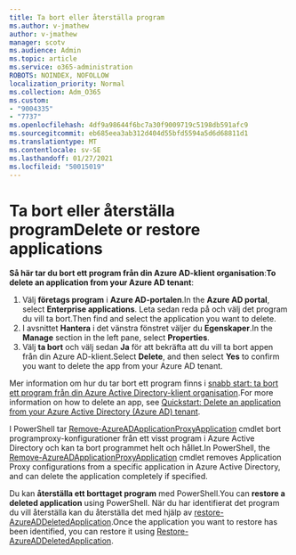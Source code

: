 ```yaml
---
title: Ta bort eller återställa program
ms.author: v-jmathew
author: v-jmathew
manager: scotv
ms.audience: Admin
ms.topic: article
ms.service: o365-administration
ROBOTS: NOINDEX, NOFOLLOW
localization_priority: Normal
ms.collection: Adm_O365
ms.custom:
- "9004335"
- "7737"
ms.openlocfilehash: 4df9a98644f6bc7a30f9009719c5198db591afc9
ms.sourcegitcommit: eb685eea3ab312d404d55bfd5594a5d6d68811d1
ms.translationtype: MT
ms.contentlocale: sv-SE
ms.lasthandoff: 01/27/2021
ms.locfileid: "50015019"
---
```

# <a name="delete-or-restore-applications"></a><span data-ttu-id="0f8ea-102">Ta bort eller återställa program</span><span class="sxs-lookup"><span data-stu-id="0f8ea-102">Delete or restore applications</span></span>

<span data-ttu-id="0f8ea-103">**Så här tar du bort ett program från din Azure AD-klient organisation**:</span><span class="sxs-lookup"><span data-stu-id="0f8ea-103">**To delete an application from your Azure AD tenant**:</span></span>

1. <span data-ttu-id="0f8ea-104">Välj **företags program** i **Azure AD-portalen**.</span><span class="sxs-lookup"><span data-stu-id="0f8ea-104">In the **Azure AD portal**, select **Enterprise applications**.</span></span> <span data-ttu-id="0f8ea-105">Leta sedan reda på och välj det program du vill ta bort.</span><span class="sxs-lookup"><span data-stu-id="0f8ea-105">Then find and select the application you want to delete.</span></span>
2. <span data-ttu-id="0f8ea-106">I avsnittet **Hantera** i det vänstra fönstret väljer du **Egenskaper**.</span><span class="sxs-lookup"><span data-stu-id="0f8ea-106">In the **Manage** section in the left pane, select **Properties**.</span></span>
3. <span data-ttu-id="0f8ea-107">Välj **ta bort** och välj sedan **Ja** för att bekräfta att du vill ta bort appen från din Azure AD-klient.</span><span class="sxs-lookup"><span data-stu-id="0f8ea-107">Select **Delete**, and then select **Yes** to confirm you want to delete the app from your Azure AD tenant.</span></span>

<span data-ttu-id="0f8ea-108">Mer information om hur du tar bort ett program finns i [snabb start: ta bort ett program från din Azure Active Directory-klient organisation](https://docs.microsoft.com/azure/active-directory/manage-apps/delete-application-portal#delete-an-application-from-your-azure-ad-tenant).</span><span class="sxs-lookup"><span data-stu-id="0f8ea-108">For more information on how to delete an app, see [Quickstart: Delete an application from your Azure Active Directory (Azure AD) tenant](https://docs.microsoft.com/azure/active-directory/manage-apps/delete-application-portal#delete-an-application-from-your-azure-ad-tenant).</span></span>

<span data-ttu-id="0f8ea-109">I PowerShell tar [Remove-AzureADApplicationProxyApplication](https://docs.microsoft.com/powershell/module/azuread/remove-azureadapplicationproxyapplication) cmdlet bort programproxy-konfigurationer från ett visst program i Azure Active Directory och kan ta bort programmet helt och hållet.</span><span class="sxs-lookup"><span data-stu-id="0f8ea-109">In PowerShell, the [Remove-AzureADApplicationProxyApplication](https://docs.microsoft.com/powershell/module/azuread/remove-azureadapplicationproxyapplication) cmdlet removes Application Proxy configurations from a specific application in Azure Active Directory, and can delete the application completely if specified.</span></span>

<span data-ttu-id="0f8ea-110">Du kan **återställa ett borttaget program** med PowerShell.</span><span class="sxs-lookup"><span data-stu-id="0f8ea-110">You can **restore a deleted application** using PowerShell.</span></span> <span data-ttu-id="0f8ea-111">När du har identifierat det program du vill återställa kan du återställa det med hjälp av [restore-AzureADDeletedApplication](https://docs.microsoft.com/powershell/module/azuread/restore-azureaddeletedapplication).</span><span class="sxs-lookup"><span data-stu-id="0f8ea-111">Once the application you want to restore has been identified, you can restore it using [Restore-AzureADDeletedApplication](https://docs.microsoft.com/powershell/module/azuread/restore-azureaddeletedapplication).</span></span>
